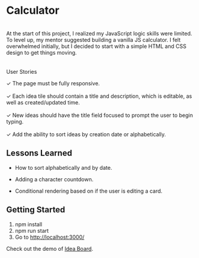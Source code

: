 # Calculator  
<br>
At the start of this project, I realized my JavaScript logic skills were limited. To level up, my mentor suggested building a vanilla JS calculator. I felt overwhelmed initially, but I decided to start with a simple HTML and CSS design to get things moving.
</br>
</br
Step by step, I faced and conquered challenges along the way. One of my early wins was figuring out how to display numbers on the calculator's screen. It may seem small, but it was a significant milestone for me.
</br>
</br
After completing the calculator in vanilla JS, I didn't stop there. I refactored it into React to improve functionality and maintainability. This decision paid off, giving me a deeper understanding of React's power.


## User Stories
&check;  The page must be fully responsive.
</br>
</br>
&check;  Each idea tile should contain a title and description, which is editable, as well as created/updated time.
</br>
</br>
&check;  New ideas should have the title field focused to prompt the user to begin typing.
</br>
</br>
&check;  Add the ability to sort ideas by creation date or alphabetically.


## Lessons Learned
- How to sort alphabetically and by date.

- Adding a character countdown.

- Conditional rendering based on if the user is editing a card.

## Getting Started

1.  npm install
2.  npm run start
3.  Go to [http://localhost:3000/
](http://localhost:3000/)

Check out the demo of [Idea Board](https://idea-board-2-0.vercel.app/).
